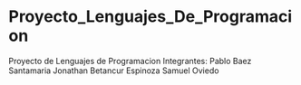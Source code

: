 # Proyecto_Lenguajes_De_Programacion
Proyecto de Lenguajes de Programacion
Integrantes:
  Pablo Baez Santamaria
  Jonathan Betancur Espinoza
  Samuel Oviedo
  
 
